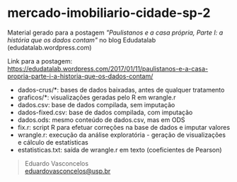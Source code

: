 # mercado-imobiliario-cidade-sp-2
Material gerado para a postagem _"Paulistanos e a casa própria, Parte I: a história que os dados contam"_ no blog Edudatalab (edudatalab.wordpress.com)

Link para a postagem: https://edudatalab.wordpress.com/2017/01/11/paulistanos-e-a-casa-propria-parte-i-a-historia-que-os-dados-contam/

* dados-crus/\*: bases de dados baixadas, antes de qualquer tratamento
* graficos/\*: visualizações geradas pelo R em wrangle.r
* dados.csv: base de dados compilada, sem imputação
* dados-fixed.csv: base de dados compilada, com imputação
* dados.ods: mesmo conteúdo de dados.csv, mas em ODS
* fix.r: script R para efetuar correções na base de dados e imputar valores
* wrangle.r: execução da análise exploratória - geração de visualizações e cálculo de estatísticas
* estatisticas.txt: saída de wrangle.r em texto (coeficientes de Pearson)

>Eduardo Vasconcelos<br>
>eduardovasconcelos@usp.br
